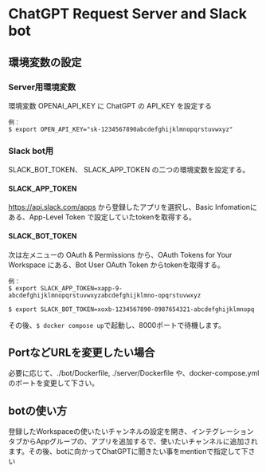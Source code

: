 # ChatGPT Request Server and Slack bot

## 環境変数の設定

### Server用環境変数
環境変数 OPENAI_API_KEY に ChatGPT の API_KEY を設定する
```shell
例：
$ export OPEN_API_KEY="sk-1234567890abcdefghijklmnopqrstuvwxyz"
```
### Slack bot用
SLACK_BOT_TOKEN、 SLACK_APP_TOKEN の二つの環境変数を設定する。
#### SLACK_APP_TOKEN
https://api.slack.com/apps から登録したアプリを選択し、Basic Infomationにある、App-Level Token で設定していたtokenを取得する。
#### SLACK_BOT_TOKEN
次は左メニューの OAuth & Permissions から、OAuth Tokens for Your Workspace にある、Bot User OAuth Token からtokenを取得する。


```shell
例：
$ export SLACK_APP_TOKEN=xapp-9-abcdefghijklmnopqrstuvwxyzabcdefghijklmno-opqrstuvwxyz

$ export SLACK_BOT_TOKEN=xoxb-1234567890-0987654321-abcdefghijklmnopq
```

その後、`$ docker compose up`で起動し、8000ポートで待機します。

## PortなどURLを変更したい場合
必要に応じて、./bot/Dockerfile, ./server/Dockerfile や、docker-compose.ymlのポートを変更して下さい。

## botの使い方
登録したWorkspaceの使いたいチャンネルの設定を開き、インテグレーションタブからAppグループの、アプリを追加するで、使いたいチャンネルに追加されます。その後、botに向かってChatGPTに聞きたい事をmentionで指定して下さい
